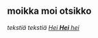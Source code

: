 ## moikka moi otsikko

*tekstiä tekstiä*
[_Hei **Hei** hei_](guides.github.com/features/mastering-markdown/)
